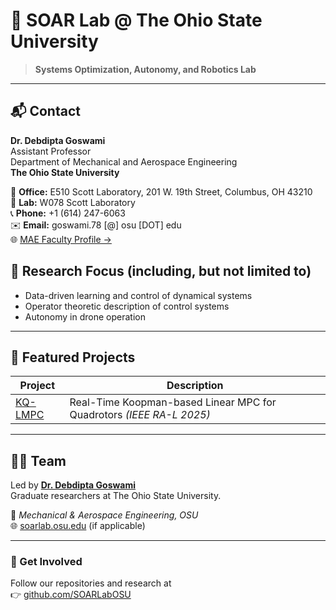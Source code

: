 # 🧠 SOAR Lab @ The Ohio State University  

> **Systems Optimization, Autonomy, and Robotics Lab**  
---

## 📬 Contact

**Dr. Debdipta Goswami**  
Assistant Professor  
Department of Mechanical and Aerospace Engineering  
**The Ohio State University**  

🏢 **Office:** E510 Scott Laboratory, 201 W. 19th Street, Columbus, OH 43210  
🔬 **Lab:** W078 Scott Laboratory  
📞 **Phone:** +1 (614) 247-6063  
✉️ **Email:** goswami.78 [@] osu [DOT] edu  
🌐 [MAE Faculty Profile →](https://mae.osu.edu/people/goswami.78)


## 🚀 Research Focus (including, but not limited to)
- Data-driven learning and control of dynamical systems
- Operator theoretic description of control systems
- Autonomy in drone operation

---

## 🧩 Featured Projects
| Project | Description |
|----------|-------------|
| [KQ-LMPC](https://github.com/santoshrajkumar/kq-lmpc-quadrotor) | Real-Time Koopman-based Linear MPC for Quadrotors *(IEEE RA-L 2025)* |

---

## 🧑‍🔬 Team
Led by **[Dr. Debdipta Goswami](https://mae.osu.edu/people/goswami.97)**  
Graduate researchers at The Ohio State University.

📍 *Mechanical & Aerospace Engineering, OSU*  
🌐 [soarlab.osu.edu](https://soarlab.osu.edu) (if applicable)

---

### 💫 Get Involved
Follow our repositories and research at  
👉 [github.com/SOARLabOSU](https://github.com/SOARLabOSU)

